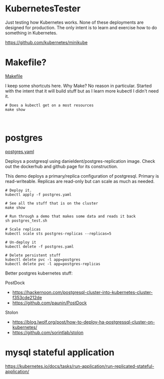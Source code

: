 # KubernetesTester
Just testing how Kubernetes works. None of these deployments are designed for production. The only intent is to learn and exercise how to do something in Kubernetes.

https://github.com/kubernetes/minikube

# Makefile?
[Makefile](Makefile)

I keep some shortcuts here. Why Make? No reason in particular. Started with the intent that it will build stuff but as I learn more kubectl I didn't need it.

```
# Does a kubectl get on a most resources
make show



```


# postgres
[postgres.yaml](postgres.yaml)

Deploys a postgresql using danieldent/postgres-replication image. Check out the dockerhub and github page for its construction.

This demo deploys a primary/replica configuration of postgresql. Primary is read-writeable. Replicas are read-only but can scale as much as needed.

```
# Deploy it.
kubectl apply -f postgres.yaml

# See all the stuff that is on the cluster
make show

# Run through a demo that makes some data and reads it back
sh postgres_test.sh

# Scale replicas
kubectl scale sts postgres-replicas --replicas=5

# Un-deploy it
kubectl delete -f postgres.yaml

# Delete persistent stuff
kubectl delete pvc -l app=postgres
kubectl delete pvc -l app=postgres-replicas

```


Better postgres kubernetes stuff:

PostDock
 * https://hackernoon.com/postgresql-cluster-into-kubernetes-cluster-f353cde212de
 * https://github.com/paunin/PostDock

Stolon
 * https://blog.lwolf.org/post/how-to-deploy-ha-postgressql-cluster-on-kubernetes/
 * https://github.com/sorintlab/stolon



# mysql stateful application

https://kubernetes.io/docs/tasks/run-application/run-replicated-stateful-application/
